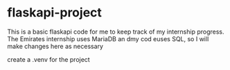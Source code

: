 # flaskapi-project

This is a basic flaskapi code for me to keep track of my internship progress.
The Emirates internship uses MariaDB an dmy cod euses SQL, so I will make changes here as necessary


create a .venv for the project 

